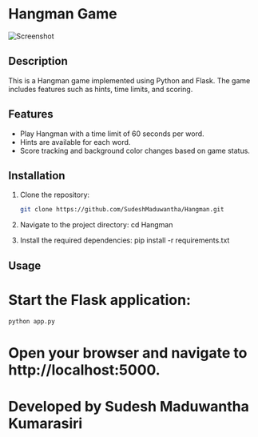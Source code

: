 # Hangman Game
  ![Screenshot](images/hangman.png)

## Description
This is a Hangman game implemented using Python and Flask. The game includes features such as hints, time limits, and scoring.

## Features
- Play Hangman with a time limit of 60 seconds per word.
- Hints are available for each word.
- Score tracking and background color changes based on game status.

## Installation
1. Clone the repository:
   ```bash
   git clone https://github.com/SudeshMaduwantha/Hangman.git

2. Navigate to the project directory:
    cd Hangman

3. Install the required dependencies:
    pip install -r requirements.txt

## Usage

# Start the Flask application:
    python app.py

# Open your browser and navigate to http://localhost:5000.

# Developed by Sudesh Maduwantha Kumarasiri